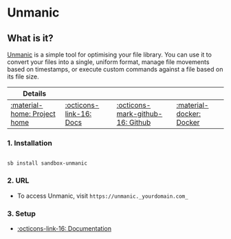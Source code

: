 # Unmanic

## What is it?

[Unmanic](https://github.com/Unmanic/unmanic) is a simple tool for optimising your file library. You can use it to convert your files into a single, uniform format, manage file movements based on timestamps, or execute custom commands against a file based on its file size.

| Details     |             |             |             |
|-------------|-------------|-------------|-------------|
| [:material-home: Project home ](https://github.com/Unmanic/unmanic) | [:octicons-link-16: Docs](https://github.com/Unmanic/unmanic/blob/master/docs/configuration/README) | [:octicons-mark-github-16: Github](https://github.com/Unmanic/unmanic) | [:material-docker: Docker ](https://hub.docker.com/r/josh5/unmanic)|

### 1. Installation

``` shell

sb install sandbox-unmanic

```

### 2. URL

- To access Unmanic, visit `https://unmanic._yourdomain.com_`

### 3. Setup

- [:octicons-link-16: Documentation](https://github.com/Unmanic/unmanic/blob/master/docs/configuration/README)

